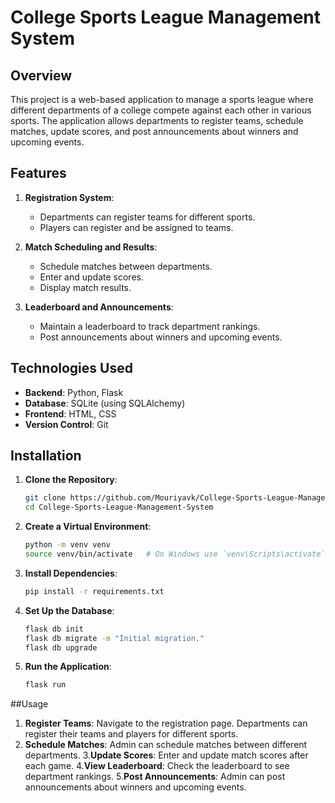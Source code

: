 # College Sports League Management System

## Overview

This project is a web-based application to manage a sports league where different departments of a college compete against each other in various sports. The application allows departments to register teams, schedule matches, update scores, and post announcements about winners and upcoming events.

## Features

1. **Registration System**:
   - Departments can register teams for different sports.
   - Players can register and be assigned to teams.

2. **Match Scheduling and Results**:
   - Schedule matches between departments.
   - Enter and update scores.
   - Display match results.

3. **Leaderboard and Announcements**:
   - Maintain a leaderboard to track department rankings.
   - Post announcements about winners and upcoming events.

## Technologies Used

- **Backend**: Python, Flask
- **Database**: SQLite (using SQLAlchemy)
- **Frontend**: HTML, CSS 
- **Version Control**: Git

## Installation

1. **Clone the Repository**:
   ```sh
   git clone https://github.com/Mouriyavk/College-Sports-League-Management-System.git
   cd College-Sports-League-Management-System
   
2. **Create a Virtual Environment**:
   ```sh
   python -m venv venv
   source venv/bin/activate   # On Windows use `venv\Scripts\activate`
   
3. **Install Dependencies**:
    ```sh
    pip install -r requirements.txt

4. **Set Up the Database**:
   ```sh
   flask db init
   flask db migrate -m "Initial migration."
   flask db upgrade
5. **Run the Application**:
    ```sh
    flask run
 
##Usage
1. **Register Teams**:
  Navigate to the registration page.
  Departments can register their teams and players for different sports.
2. **Schedule Matches**:
  Admin can schedule matches between different departments.
3.**Update Scores**:
  Enter and update match scores after each game.
4.**View Leaderboard**:
  Check the leaderboard to see department rankings.
5.**Post Announcements**:
  Admin can post announcements about winners and upcoming events.




  
    
   



   

   




